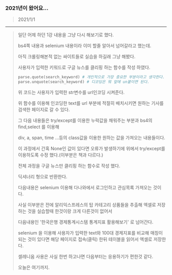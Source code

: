 ### 2021년이 왔어요...

> 2021/1/1
---
> 일단 어제 하던 1강 내용을 그냥 다시 해보기로 했다.
>
> bs4쪽 내용과 selenium 내용이라 이미 할줄 알아서 넘어갈라고 했는데.
>
> 아직 크롤링해본적 없는 싸이트들로 실습을 하길래 그냥 해봤다.
>
> 사용자가 입력한 키워드로 구글 뉴스를 클리핑 하는 함수를 작성 하였다.
> ```Python
> parse.quote(search_keyword) # 개인적으로 가장 중요한 부분이라고 생각한다.
> parse.unquote(search_keyword) # 디코딩은 뭐 앞에 un붙이면 된다.
> ```
> 위 코드는 사용자가 입력한 str변수를 url인코딩 시켜준다. 
>
> 위 함수를 이용해 인코딩한 text를 url 부분에 적절히 배치시키면 원하는 기사를 검색한 페이지로 갈 수 있다.
>
> 그 다음 내용들은 try/except를 이용한 누락값을 채워주는 부분과 bs4의 find,select 를 이용해
>
> div, a, span, time ...등의 class값을 이용한 원하는 값을 가져오는 내용들이다.
>
> 이 과정에서 간혹 None인 값이 있다면 오류가 발생하기에 위에서 try/except를 이용하도록 수정 했다.(이부분은 책과 다르다.)
>
> 전체 과정을 구글 뉴스만 클리핑 하는 함수로 작성 했다.
>
> 딕셔너리 형으로 반환한다.
>
> 다음내용은 selenium 이용해 다나와에서 로그인하고 관심목록 가져오는 것이다.
>
> 사실 이부분은 전에 알리익스프레스의 탑 카테고리 상품들을 추출해 엑셀로 저장하는 것을 실습할때 한것이랑 크게 다른것이 없어서
>
> 다음내용인 '한국은행 경제통계시스템 통계지표 활용해보기' 로 넘어간다.
>
> selenium 을 이용해 사용자가 입력한 text와 100대 경제지표를 비교해 매칭이 되는 것이 있다면 해당 페이지로 접속(클릭) 한뒤 테이블을 읽어서 엑셀로 저장한다.
>
> 셀레니움 사용은 사실 한번 하고나면 다음부터는 응용하기가 편한것 같다.
>
> 오늘은 여기까지.
